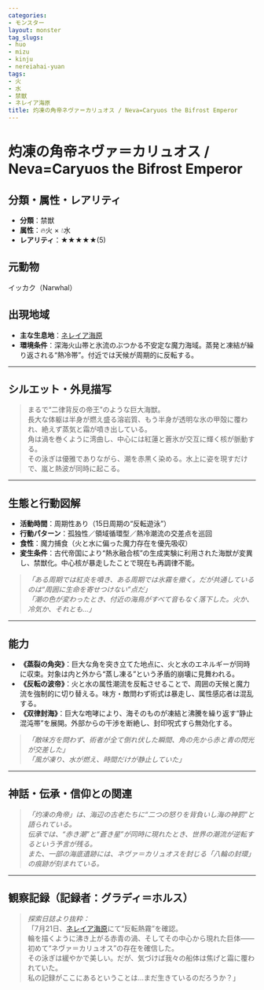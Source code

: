 ```yaml
---
categories:
- モンスター
layout: monster
tag_slugs:
- huo
- mizu
- kinju
- nereiahai-yuan
tags:
- 火
- 水
- 禁獣
- ネレイア海原
title: 灼凍の角帝ネヴァ＝カリュオス / Neva=Caryuos the Bifrost Emperor
---
```


# 灼凍の角帝ネヴァ＝カリュオス / Neva=Caryuos the Bifrost Emperor

## 分類・属性・レアリティ

* **分類**：禁獣  
* **属性**：🔥火 × 💧水  
* **レアリティ**：★★★★★(5)

## 元動物

イッカク（Narwhal）

## 出現地域

* **主な生息地**：[ネレイア海原](../place/nereia_ocean.md)  
* **環境条件**：深海火山帯と氷流のぶつかる不安定な魔力海域。蒸発と凍結が繰り返される“熱冷帯”。付近では天候が周期的に反転する。

---

## シルエット・外見描写

> まるで“二律背反の帝王”のような巨大海獣。  
> 長大な体躯は半身が燃え盛る溶岩質、もう半身が透明な氷の甲殻に覆われ、絶えず蒸気と霜が噴き出している。  
> 角は渦を巻くように湾曲し、中心には紅蓮と蒼氷が交互に輝く核が脈動する。  
> その泳ぎは優雅でありながら、潮を赤黒く染める。水上に姿を現すだけで、嵐と熱波が同時に起こる。

---

## 生態と行動図解

* **活動時間**：周期性あり（15日周期の“反転遊泳”）  
* **行動パターン**：孤独性／領域循環型／熱冷潮流の交差点を巡回  
* **食性**：魔力捕食（火と水に偏った魔力存在を優先吸収）  
* **変生条件**：古代帝国により“熱氷融合核”の生成実験に利用された海獣が変異し、禁獣化。中心核が暴走したことで現在も再調律不能。

> *「ある周期では紅炎を噴き、ある周期では氷霧を撒く。だが共通しているのは“周囲に生命を寄せつけない”点だ」*  
> *「潮の色が変わったとき、付近の海鳥がすべて音もなく落下した。火か、冷気か、それとも…」*

---

## 能力

* **《蒸裂の角突》**：巨大な角を突き立てた地点に、火と水のエネルギーが同時に収束。対象は内と外から“蒸し凍る”という矛盾的崩壊に見舞われる。  
* **《反転の波帝》**：火と水の属性潮流を反転させることで、周囲の天候と魔力流を強制的に切り替える。味方・敵問わず術式は暴走し、属性感応者は混乱する。  
* **《双律封海》**：巨大な咆哮により、海そのものが凍結と沸騰を繰り返す“静止混沌帯”を展開。外部からの干渉を断絶し、封印呪式すら無効化する。

> *「敵味方を問わず、術者が全て倒れ伏した瞬間、角の先から赤と青の閃光が交差した」*  
> *「風が凍り、水が燃え、時間だけが静止していた」*

---

## 神話・伝承・信仰との関連

> *「灼凍の角帝」は、海辺の古老たちに“二つの怒りを背負いし海の神罰”と語られている。  
> 伝承では、“赤き潮”と“蒼き星”が同時に現れたとき、世界の潮流が逆転するという予言が残る。*  
> *また、一部の海底遺跡には、ネヴァ＝カリュオスを封じる「八輪の封環」の痕跡が刻まれている。*

---

## 観察記録（記録者：グラディ＝ホルス）

> *探索日誌より抜粋：*  
> 「7月21日、[ネレイア海原](../place/nereia_ocean.md)にて“反転熱霧”を確認。  
> 輪を描くように沸き上がる赤青の渦、そしてその中心から現れた巨体――  
> 初めて“ネヴァ＝カリュオス”の存在を確信した。  
> その泳ぎは緩やかで美しい。だが、気づけば我々の船体は焦げと霜に覆われていた。  
> 私の記録がここにあるということは…まだ生きているのだろうか？」